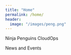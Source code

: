 ```yaml
---
title: "Home"
permalink: /home/
header:
  image: "/images/peng.png"
---
```


Ninja Penguins CloudOps


News and Events
